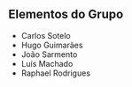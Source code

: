 ## Elementos do Grupo

*  Carlos Sotelo
*  Hugo Guimarães
*  João Sarmento
*  Luís Machado
*  Raphael Rodrigues
